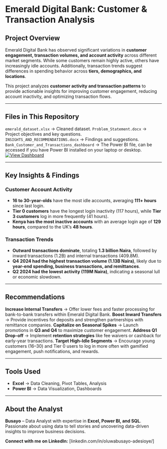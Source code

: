 # Emerald Digital Bank: Customer & Transaction Analysis

## Project Overview
Emerald Digital Bank has observed significant variations in **customer engagement, transaction volumes, and account activity** across different market segments. While some customers remain highly active, others have increasingly idle accounts. Additionally, transaction trends suggest differences in spending behavior across **tiers, demographics, and locations**.

This project analyzes **customer activity and transaction patterns** to provide actionable insights for improving customer engagement, reducing account inactivity, and optimizing transaction flows.

---

## Files in This Repository  
`emerald_dataset.xlsx` → Cleaned dataset. 
`Problem_Statement.docx` → Project objectives and key questions.  
`INSIGHTS_AND_RECOMMENDATIONS.docx` → Findings and suggestions.  
`Bank_Customer_and_Transactions_dashboard` → The Power BI file, can be accessed if you have Power BI installed on your laptop or desktop.
[![View Dashboard](https://img.shields.io/badge/PowerBI-Dashboard-blue?style=for-the-badge&logo=powerbi)](https://app.powerbi.com/view?r=eyJrIjoiMjJkM2VmMmMtMDJhZS00ZDJkLTkwNDQtYTI1MmMxMThkODY5IiwidCI6IjNkMDM5YWFlLWE5NGUtNGViMi1iNjVkLWQzYzFhMjU5MmU1YyJ9&disablecdnExpiration=1743738548)

---

## Key Insights & Findings

### **Customer Account Activity**
- **16 to 30-year-olds** have the most idle accounts, averaging **111+ hours** since last login.
- **Tier 0 customers** have the longest login inactivity (117 hours), while **Tier 3 customers** log in more frequently (41 hours).
- **Kenya has the most inactive accounts** with an average login age of **129 hours**, compared to the UK’s **48 hours**.

### **Transaction Trends**
- **Outward transactions dominate**, totaling **1.3 billion Naira**, followed by inward transactions (1.2B) and internal transactions (409.8M).
- **Q4 2024 had the highest transaction volume (1.13B Naira)**, likely due to **year-end spending, business transactions, and remittances**.
- **Q2 2024 had the lowest activity (119M Naira)**, indicating a seasonal lull or economic slowdown.

---

## Recommendations
**Increase Internal Transfers** → Offer lower fees and faster processing for bank-to-bank transfers within Emerald Digital Bank.
**Boost Inward Transfers** → Provide incentives for deposits and strengthen partnerships with remittance companies.
**Capitalize on Seasonal Spikes** → Launch promotions in **Q3 and Q4** to maximize customer engagement.
**Address Q1 Drop-off** → Implement **retention strategies** like fee waivers or cashback for early-year transactions.
**Target High-Idle Segments** → Encourage young customers (16–30) and Tier 0 users to log in more often with gamified engagement, push notifications, and rewards.

---

## Tools Used
- **Excel** → Data Cleaning, Pivot Tables, Analysis
- **Power BI** → Data Visualization, Dashboards

---

## About the Analyst
**Busayo** – Data Analyst with expertise in **Excel, Power BI, and SQL**. Passionate about using data to tell stories and uncovering data-driven insights to improve business decisions.

**Connect with me on LinkedIn:** [linkedin.com/in/oluwabusayo-adesioye/]
